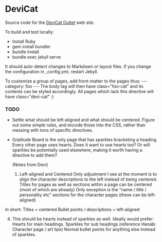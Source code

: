 # DeviCat

Source code for the [DeviCat Outlet](http://devicatoutlet.com/) web site.

To build and test locally:

* Install Ruby
* gem install bundler
* bundle install
* bundle exec jekyll serve

It should auto-detect changes to Markdown or layout files. If you change the
configuration in _config.yml, restart Jekyll.

To customize a group of pages, add front-matter to the pages thus:
    ---
    category: foo
    ---
The body tag will then have class="foo-cat" and its contents can be styled
accordingly. All pages which lack this directive will have class="devi-cat" :)

### TODO

* Settle what should be left-aligned and what should be centered. Figure out some
  simple rules, and encode those into the CSS, rather than messing with tons of
  specific directives.
* Gratitude Board is the only page that has sparkles bracketing a heading. Every
  other page uses hearts. Does it want to use hearts too? Or will sparkles be
  potentially used elsewhere, making it worth having a directive to add them?

  (Notes from Devi)
  1) Left-aligned and Centered
Only adjustment I see at the moment is to align the character descriptions to the left instead of being centered. 
Titles for pages as well as sections within a page can be centered (most of which are already) Only exception
is the "name / title / personality etc" sections for the character pages (these can be left-aligned)

In short:
Titles = centered
Bullet points / descriptions = left-aligned

 4) This should be hearts instead of sparkles as well.
 Ideally would prefer:
 Hearts for main headings.
 Sparkles for sub headings (reference Hanabi Character page / art tips)
 Normal bullet points for anything else instead of sparkles.

